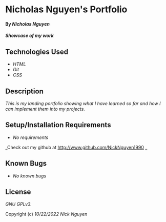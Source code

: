 # Nicholas Nguyen's Portfolio

#### By _**Nicholas Nguyen**_

#### _Showcase of my work_

## Technologies Used

* _HTML_
* _Git_
* _CSS_


## Description

_This is my landing portfolio showing what I have learned so far and how I can implement them into my projects._

## Setup/Installation Requirements

* _No requirements_

_Check out my github at http://www.github.com/NickNguyen1990 _

## Known Bugs

* _No known bugs_
## License

_GNU GPLv3._

Copyright (c) _10/22/2022_ _Nick Nguyen_